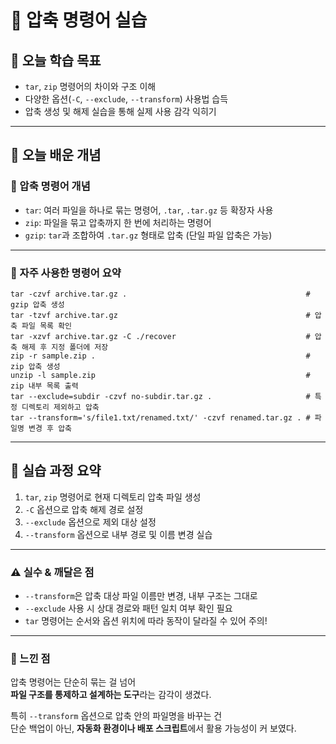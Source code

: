 # 📘 압축 명령어 실습

## 🎯 오늘 학습 목표
- `tar`, `zip` 명령어의 차이와 구조 이해
- 다양한 옵션(`-C`, `--exclude`, `--transform`) 사용법 습득
- 압축 생성 및 해제 실습을 통해 실제 사용 감각 익히기

---

## 🧠 오늘 배운 개념

### 🔹 압축 명령어 개념

- `tar`: 여러 파일을 하나로 묶는 명령어, `.tar`, `.tar.gz` 등 확장자 사용
- `zip`: 파일을 묶고 압축까지 한 번에 처리하는 명령어
- `gzip`: `tar`과 조합하여 `.tar.gz` 형태로 압축 (단일 파일 압축은 가능)

---

### 🔹 자주 사용한 명령어 요약

```
tar -czvf archive.tar.gz .                                        # gzip 압축 생성
tar -tzvf archive.tar.gz                                          # 압축 파일 목록 확인
tar -xzvf archive.tar.gz -C ./recover                             # 압축 해제 후 지정 폴더에 저장
zip -r sample.zip .                                               # zip 압축 생성
unzip -l sample.zip                                               # zip 내부 목록 출력
tar --exclude=subdir -czvf no-subdir.tar.gz .                     # 특정 디렉토리 제외하고 압축
tar --transform='s/file1.txt/renamed.txt/' -czvf renamed.tar.gz . # 파일명 변경 후 압축
```

---

## 🧪 실습 과정 요약
1. `tar`, `zip` 명령어로 현재 디렉토리 압축 파일 생성
2. `-C` 옵션으로 압축 해제 경로 설정
3. `--exclude` 옵션으로 제외 대상 설정
4. `--transform` 옵션으로 내부 경로 및 이름 변경 실습

---

### ⚠️ 실수 & 깨달은 점
- `--transform`은 압축 대상 파일 이름만 변경, 내부 구조는 그대로  
- `--exclude` 사용 시 상대 경로와 패턴 일치 여부 확인 필요  
- `tar` 명령어는 순서와 옵션 위치에 따라 동작이 달라질 수 있어 주의!

---

### 💭 느낀 점
압축 명령어는 단순히 묶는 걸 넘어  
**파일 구조를 통제하고 설계하는 도구**라는 감각이 생겼다.

특히 `--transform` 옵션으로 압축 안의 파일명을 바꾸는 건  
단순 백업이 아닌, **자동화 환경이나 배포 스크립트**에서 활용 가능성이 커 보였다.

